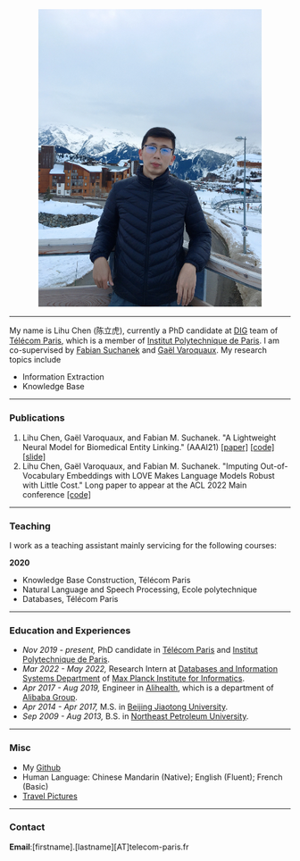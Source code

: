 
<div align=center>
<img src="/assets/img/avtar.jpg" width="400px" />
</div>

___

My name is Lihu Chen (陈立虎), currently a PhD candidate at [DIG](https://dig.telecom-paris.fr/blog/) team of [Télécom Paris](https://www.telecom-paris.fr/en/home), which is a member of [Institut Polytechnique de Paris](https://www.ip-paris.fr/en).
I am co-supervised by [Fabian Suchanek](https://suchanek.name/) and [Gaël Varoquaux](http://gael-varoquaux.info/). My research topics include 

* Information Extraction 
* Knowledge Base

___

### Publications

1. Lihu Chen, Gaël Varoquaux, and Fabian M. Suchanek. "A Lightweight Neural Model for Biomedical Entity Linking." (AAAI21) [[paper]](https://arxiv.org/pdf/2012.08844.pdf) [[code]](https://github.com/tigerchen52/Biomedical-Entity-Linking) [[slide]](https://drive.google.com/file/d/19mS1RpxLeJYWt5RgYPq0-mi3LOCJf0To/view?usp=sharing)
2. Lihu Chen, Gaël Varoquaux, and Fabian M. Suchanek. "Imputing Out-of-Vocabulary Embeddings with LOVE Makes Language Models Robust with Little Cost." Long paper to appear at the ACL 2022 Main conference [[code]](https://github.com/tigerchen52/LOVE)

___

### Teaching
I work as a teaching assistant mainly servicing for the following courses:

**2020**
* Knowledge Base Construction, Télécom Paris 
* Natural Language and Speech Processing, Ecole polytechnique
* Databases, Télécom Paris 

___

### Education and Experiences
* *Nov 2019 - present,* PhD candidate in [Télécom Paris](https://www.telecom-paris.fr/en/home) and [Institut Polytechnique de Paris](https://www.ip-paris.fr/en).  
* *Mar 2022 - May 2022,* Research Intern at [Databases and Information Systems Department](https://www.mpi-inf.mpg.de/departments/databases-and-information-systems) of [Max Planck Institute for Informatics](https://www.mpi-inf.mpg.de/home/). 
* *Apr 2017 - Aug 2019,* Engineer in [Alihealth](https://www.alihealth.cn/), which is a department of [Alibaba Group](https://www.alibabagroup.com/en/global/home).  
* *Apr 2014 - Apr 2017,* M.S. in [Beijing Jiaotong University](http://en.bjtu.edu.cn/).
* *Sep 2009 - Aug 2013,* B.S. in [Northeast Petroleum University](http://www.nepu.edu.cn/index.htm#).

___

### Misc
* My [Github](https://github.com/tigerchen52) 
* Human Language: Chinese Mandarin (Native); English (Fluent); French (Basic)
* [Travel Pictures](https://chenlihu.com/2021-01-05-pictures/)

___

### Contact
**Email**:[firstname].[lastname][AT]telecom-paris.fr
